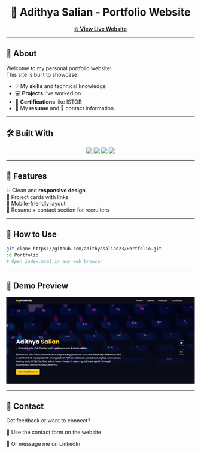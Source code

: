 <h1 align="center">💼 Adithya Salian - Portfolio Website</h1>

<p align="center">
  <a href="https://adithyasalian23.github.io/Portfolio" target="_blank">
    🌐 <strong>View Live Website</strong>
  </a>
</p>

---

## 📌 About

Welcome to my personal portfolio website!  
This site is built to showcase:

- 💡 My **skills** and technical knowledge  
- 💻 **Projects** I’ve worked on  
- 📜 **Certifications** like ISTQB  
- 📄 My **resume** and 🤝 contact information  

---

## 🛠️ Built With

<p align="center">
  <img src="https://img.shields.io/badge/HTML5-E34F26?style=flat&logo=html5&logoColor=white" />
  <img src="https://img.shields.io/badge/CSS3-1572B6?style=flat&logo=css3&logoColor=white" />
  <img src="https://img.shields.io/badge/JavaScript-F7DF1E?style=flat&logo=javascript&logoColor=black" />
  <img src="https://img.shields.io/badge/GitHub%20Pages-121013?style=flat&logo=github&logoColor=white" />
</p>

---

## 📂 Features

✨ Clean and **responsive design**  
📌 Project cards with links  
📱 Mobile-friendly layout  
📄 Resume + contact section for recruiters

---

## 🚀 How to Use

```bash
git clone https://github.com/adithyasalian23/Portfolio.git
cd Portfolio
# Open index.html in any web browser
```

---

## 📸 Demo Preview
![Portfolio Screenshot](Screenshot%20(732).png)

---

## 📧 Contact
Got feedback or want to connect?

📮 Use the contact form on the website

🔗 Or message me on LinkedIn
